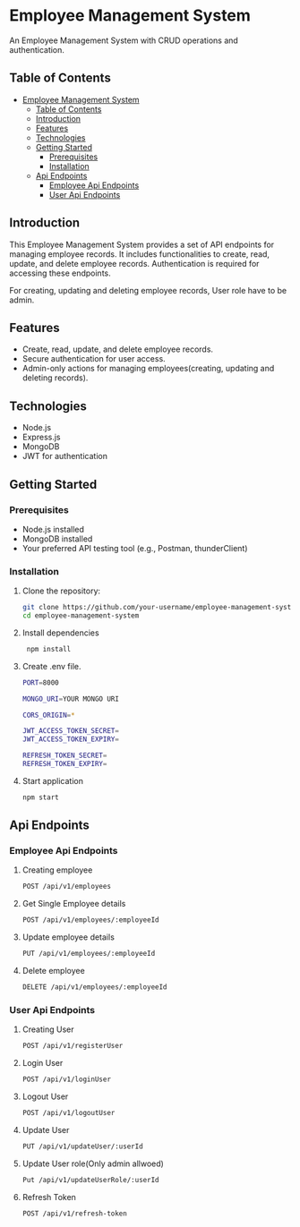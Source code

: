 # Employee Management System

An Employee Management System with CRUD operations and authentication.

## Table of Contents

- [Employee Management System](#employee-management-system)
  - [Table of Contents](#table-of-contents)
  - [Introduction](#introduction)
  - [Features](#features)
  - [Technologies](#technologies)
  - [Getting Started](#getting-started)
    - [Prerequisites](#prerequisites)
    - [Installation](#installation)
  - [Api Endpoints](#api-endpoints)
    - [Employee Api Endpoints](#employee-api-endpoints)
    - [User Api Endpoints](#user-api-endpoints)

## Introduction

This Employee Management System provides a set of API endpoints for managing employee records. It includes functionalities to create, read, update, and delete employee records. Authentication is required for accessing these endpoints.

For creating, updating and deleting employee records, User role have to be admin.

## Features

- Create, read, update, and delete employee records.
- Secure authentication for user access.
- Admin-only actions for managing employees(creating, updating and deleting records).

## Technologies

- Node.js
- Express.js
- MongoDB
- JWT for authentication

## Getting Started

### Prerequisites

- Node.js installed
- MongoDB installed
- Your preferred API testing tool (e.g., Postman, thunderClient)

### Installation

1. Clone the repository:

   ```bash
   git clone https://github.com/your-username/employee-management-system.git
   cd employee-management-system
    ```

2. Install dependencies

   ```bash
    npm install
   ```

3. Create .env file.

    ```bash
    PORT=8000

    MONGO_URI=YOUR MONGO URI

    CORS_ORIGIN=*

    JWT_ACCESS_TOKEN_SECRET=
    JWT_ACCESS_TOKEN_EXPIRY=

    REFRESH_TOKEN_SECRET=
    REFRESH_TOKEN_EXPIRY=
    ```

4. Start application

    ```bash
    npm start
    ```

## Api Endpoints

### Employee Api Endpoints

1. Creating employee

    ```bash
    POST /api/v1/employees
    ```

2. Get Single Employee details

    ```bash
    POST /api/v1/employees/:employeeId
    ```

3. Update employee details

    ```bash
    PUT /api/v1/employees/:employeeId
    ```

4. Delete employee

    ```bash
    DELETE /api/v1/employees/:employeeId
    ```

### User Api Endpoints

1. Creating User

    ```bash
    POST /api/v1/registerUser
    ```

2. Login User

    ```bash
    POST /api/v1/loginUser
    ```

3. Logout User

    ```bash
    POST /api/v1/logoutUser
    ```

4. Update User

    ```bash
    PUT /api/v1/updateUser/:userId
    ```

5. Update User role(Only admin allwoed)

    ```bash
    Put /api/v1/updateUserRole/:userId
    ```

6. Refresh Token

    ```bash
    POST /api/v1/refresh-token
    ```
